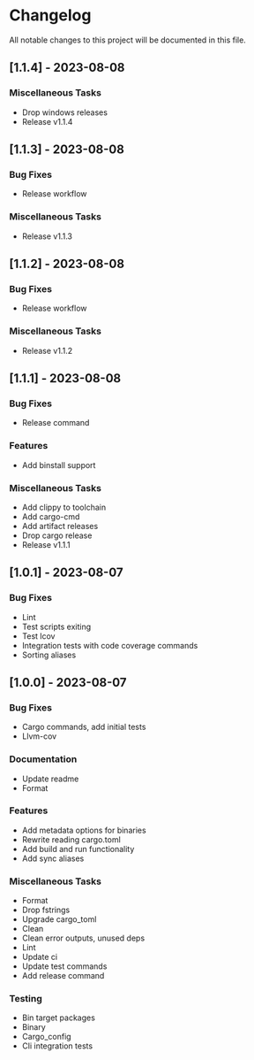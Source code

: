 # Changelog

All notable changes to this project will be documented in this file.

## [1.1.4] - 2023-08-08

### Miscellaneous Tasks

- Drop windows releases
- Release v1.1.4

## [1.1.3] - 2023-08-08

### Bug Fixes

- Release workflow

### Miscellaneous Tasks

- Release v1.1.3

## [1.1.2] - 2023-08-08

### Bug Fixes

- Release workflow

### Miscellaneous Tasks

- Release v1.1.2

## [1.1.1] - 2023-08-08

### Bug Fixes

- Release command

### Features

- Add binstall support

### Miscellaneous Tasks

- Add clippy to toolchain
- Add cargo-cmd
- Add artifact releases
- Drop cargo release
- Release v1.1.1

## [1.0.1] - 2023-08-07

### Bug Fixes

- Lint
- Test scripts exiting
- Test lcov
- Integration tests with code coverage commands
- Sorting aliases

## [1.0.0] - 2023-08-07

### Bug Fixes

- Cargo commands, add initial tests
- Llvm-cov

### Documentation

- Update readme
- Format

### Features

- Add metadata options for binaries
- Rewrite reading cargo.toml
- Add build and run functionality
- Add sync aliases

### Miscellaneous Tasks

- Format
- Drop fstrings
- Upgrade cargo_toml
- Clean
- Clean error outputs, unused deps
- Lint
- Update ci
- Update test commands
- Add release command

### Testing

- Bin target packages
- Binary
- Cargo_config
- Cli integration tests

<!-- generated by git-cliff -->
